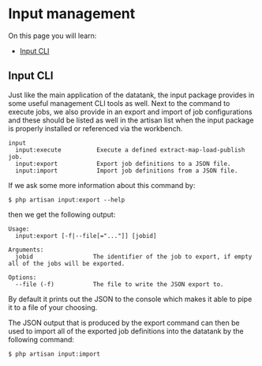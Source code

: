 # Input management

On this page you will learn:

* [Input CLI](#cli)

<a id="cli" class="anchor"></a>
## Input CLI

Just like the main application of the datatank, the input package provides in some useful management CLI tools as well. Next to the command to execute jobs, we also provide in an export and import of job configurations and these should be listed as well in the artisan list when the input package is properly installed or referenced via the workbench.

    input
      input:execute          Execute a defined extract-map-load-publish job.
      input:export           Export job definitions to a JSON file.
      input:import           Import job definitions from a JSON file.

If we ask some more information about this command by:

    $ php artisan input:export --help

then we get the following output:

    Usage:
      input:export [-f|--file[="..."]] [jobid]

    Arguments:
      jobid                 The identifier of the job to export, if empty all of the jobs will be exported.

    Options:
      --file (-f)           The file to write the JSON export to.

By default it prints out the JSON to the console which makes it able to pipe it to a file of your choosing.

The JSON output that is produced by the export command can then be used to import all of the exported job definitions into the datatank by the following command:

    $ php artisan input:import
